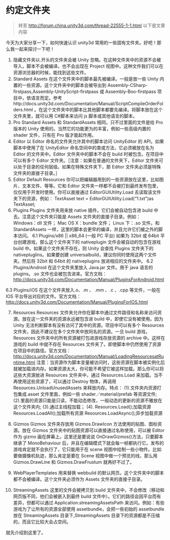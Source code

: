 # 约定文件夹

> 转至 <http://forum.china.unity3d.com/thread-22555-1-1.html>
以下是文章内容

今天为大家分享一下，如何快速认识 unity3d 常用的一些固有文件夹。好吧！那么我一起来探讨一下吧！

1. 隐藏文件夹以.开头的文件夹会被 Unity 忽略。在这种文件夹中的资源不会被导入，脚本不会被编译。也不会出现在 Project 视图中。这种文件我们可以在资源浏览器的时候，能找到这些文件。
2. Standard Assets
    在这个文件夹中的脚本最先被编译。一般是放一些 Unity 内置的一些资源。这个文件夹中的脚本会被导出到 Assembly-CSharp-firstpass,Assembly-UnityScript-firstpass 或 Assembly-Boo-firstpass 项目中，依语言而定。参考http://docs.unity3d.com/Documentation/Manual/ScriptCompileOrderFolders.html 。在这个文件夹中的脚本比其他脚本都要先编译。将脚本放在这个文件夹里，就可以用 C#脚本来访问 js 脚本或其他语言的脚本。
3. Pro Standard Assets
    和 StandardAssets 相同，只不过里面的文件是给 Pro 版本的 Unity 使用的。当然它的功能更为的丰富，例如一些高级内置的 shader 文件，只有在 Pro 版才能起作用。
4. Editor
    以 Editor 命名的文件夹允许其中的脚本访问 UnityEditor 的 API。如果脚本中使用了在 UnityEditor 命名空间中的类或方法，它必须被放在名为 Editor 的文件夹中。Editor 文件夹中的脚本不会在 build 时被包含。在项目中可以有多个 Editor 文件夹。［注意：如果在普通的文件夹下，Editor 文件夹可以处于目录的任何层级。如果在特殊文件夹下，那 Editor 文件夹必须是特殊文件夹的直接子目录。］
5. Editor Default Resources
    你可以把编辑器用到的一些资源放在这里，比如图片、文本文件、等等。它和 Editor 文件夹一样都不会被打到最终发布包里，仅仅用于开发时使用。你可以直接通过 EditorGUIUtility.Load 去读取该文件夹下的资源，例如：
    TextAsset text = EditorGUIUtility.Load(“1.txt")as TextAsset;
6. Plugins
    Plugins 文件夹用来放 native 插件。它们会被自动包含进 build 中去。注意这个文件夹只能是 Assets 文件夹的直接子目录。例如：
    Windows：dll 文件；
    Mac OS X：bundle 文件；
    Linux 下：.so 文件。和 StandardAssets 一样，这里的脚本会更早的编译，并且允许它们被之外的脚本访问。
    6.1 Plugins/x86 || x86_64 (一般 PC 平台)
    如果为 32bit 或 64bit 平台创建游戏，那么这个文件夹下的 nativeplugin 文件会被自动的包含在游戏 build 中。如果这个文件夹不存在，则 Unity 会查找 Plugins 文件夹下的 nativepluglins。如果要创建 universalbuild，建议你同时使用这两个文件夹。然后将 32bit 和 64bit 的 nativeplugins 放进相应的文件夹中。
    6.2 Plugins/Android
    在这个文件夹里放入 Java.jar 文件。用于 java 语言的 plugins。.so 文件也会被包含进来。官方文档：<http://docs.unity3d.com/Documentation/Manual/PluginsForAndroid.html>

6.3 Plugins/iOS
在这个文件夹放入.o、.m 、 .mm 、.c 、.cpp 等文件，一般在 IOS 平台导出对应的文件。官方文档：
<http://docs.unity3d.com/Documentation/Manual/PluginsForIOS.html>

7. Resources
    Resources 文件夹允许你在脚本中通过文件路径和名称来访问资源。放在这一文件夹的资源永远被包含进 build 中，即使它没有被使用。因为 Unity 无法判断脚本有没有访问了其中的资源。项目中可以有多个 Resources 文件夹，因此不建议在多个文件夹中放同名的资源。一旦 build 游戏，Resources 文件夹中的所有资源被打包进游戏存放资源的 archive 中。这样在游戏的 build 中就不存在 Resources 文件夹了。即使脚本中仍然使用了资源在项目中的路径。官方文档：<http://docs.unity3d.com/Documentation/Manual/LoadingResourcesatRuntime.html>
    注意：当资源作为脚本变量被访问时，这些资源在脚本被实例化后就被加载进内存。如果资源太大，你可能不希望它被这样加载。那么你可以将这些大资源放进 Resources 文件夹中，通过 Resources.Load 来加载。当不再使用这些资源了，可以通过 Destroy 物体，再调用 Resources.UnloadUnusedAssets 来释放内存。特点：
    (1).文件夹内资源打包集成.asset 文件里面，例如一些 shader／material/prefab 等资源文件;
    (2).里面的资源只能是只读，不能动态修改，一般动态的更新的资源不雅放在这个文件夹内;
    (3).通过主线程加载；
    (4). Resources.Load();加载资源
    Resources.LoadAll();加载所有资源
    Resources.LoadAsync();异步加载资源
8. Gizmos
    Gizmos 文件夹存放用 Gizmos.DrawIcon 方法使用的贴图、图标资源。放在 Gizmos 文件夹中的贴图资源可以直接通过名称使用，可以被 Editor 作为 gizmo 画在屏幕上。这里还是要说说 OnDrawGizmos()方法，只要脚本继承了 MonoBehaviour 后，并且在编辑模式下就会每一帧都执行它。发布的游戏肯定就不会执行了，它只能用于在 scene 视图中绘制一些小物件。比如要做摄像机轨迹，那么肯定是要在 Scene 视图中做一个预览的线，那么用 Gizmos.DrawLine 和 Gizmos.DrawFrustum 就再好不过了。
9. WebPlayerTemplates
    用来替换 webbuild 的默认网页。这个文件夹中的脚本都不会被编译。这个文件夹必须作为 Assets 文件夹的直接子目录。

10. StreamingAssets
    这里的文件会被拷贝到 build 文件夹中，不会修改（移动和网页版不同，他们会被嵌入到最终 build 文件中）。它们的路径会因平台而有差异，但都可以通过 Application.streamingAssetsPath 来访问。例如：有些游戏为了让所有的资源全部使用 assetbundle，会把一些初始的 assetbundle 放在 StreamingAssets 目录下,StreamingAssets 目录下的资源都是不压缩的，而且它比较大会占空间。

就先介绍到这里了。
